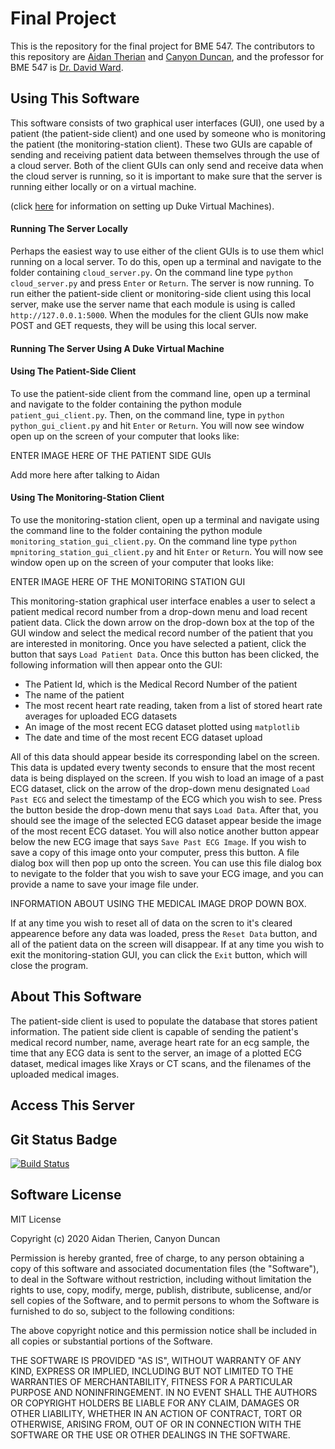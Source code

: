 # Final Project
This is the repository for the final project for BME 547. The contributors to this repository are [Aidan Therian](https://github.com/aidan-therien) and [Canyon Duncan](https://github.com/cduncan9), and the professor for BME 547 is [Dr. David Ward](https://github.com/dward2?tab=followers). 
## Using This Software
This software consists of two graphical user interfaces (GUI), one used by a patient (the patient-side client) and one used by someone who is monitoring the patient (the monitoring-station client). These two GUIs are capable of sending and receiving patient data between themselves through the use of a cloud server. 
Both of the client GUIs can only send and receive data when the cloud server is running, so it is important to make sure that the server is running either locally or on a virtual machine.

(click [here](https://github.com/dward2/BME547/blob/master/Resources/virtual_machines.md) for information on setting up Duke Virtual Machines).

#### Running The Server Locally
Perhaps the easiest way to use either of the client GUIs is to use them whicl running on a local server.
To do this, open up a terminal and navigate to the folder containing `cloud_server.py`.
On the command line type `python cloud_server.py` and press `Enter` or `Return`.
The server is now running. To run either the patient-side client or monitoring-side client using this local server, make use the server name that each module is using is called `http://127.0.0.1:5000`.
When the modules for the client GUIs now make POST and GET requests, they will be using this local server.

#### Running The Server Using A Duke Virtual Machine




#### Using The Patient-Side Client
To use the patient-side client from the command line, open up a terminal and navigate to the folder containing the python module `patient_gui_client.py`.
Then, on the command line, type in `python python_gui_client.py` and hit `Enter` or `Return`.
You will now see window open up on the screen of your computer that looks like:

ENTER IMAGE HERE OF THE PATIENT SIDE GUIs

Add more here after talking to Aidan

#### Using The Monitoring-Station Client
To use the monitoring-station client, open up a terminal and navigate using the command line to the folder containing the python module `monitoring_station_gui_client.py`.
On the command line type `python mpnitoring_station_gui_client.py` and hit `Enter` or `Return`.
You will now see window open up on the screen of your computer that looks like:

ENTER IMAGE HERE OF THE MONITORING STATION GUI

This monitoring-station graphical user interface enables a user to select a patient medical record number from a drop-down menu and load recent patient data.
Click the down arrow on the drop-down box at the top of the GUI window and select the medical record number of the patient that you are interested in monitoring.
Once you have selected a patient, click the button that says `Load Patient Data`. Once this button has been clicked, the following information will then appear onto the GUI:
* The Patient Id, which is the Medical Record Number of the patient
* The name of the patient
* The most recent heart rate reading, taken from a list of stored heart rate averages for uploaded ECG datasets
* An image of the most recent ECG dataset plotted using `matplotlib`
* The date and time of the most recent ECG dataset upload

All of this data should appear beside its corresponding label on the screen. This data is updated every twenty seconds to ensure that the most recent data is being displayed on the screen.
If you wish to load an image of a past ECG dataset, click on the arrow of the drop-down menu designated `Load Past ECG` and select the timestamp of the ECG which you wish to see.
Press the button beside the drop-down menu that says `Load Data`. After that, you should see the image of the selected ECG dataset appear beside the image of the most recent ECG dataset.
You will also notice another button appear below the new ECG image that says `Save Past ECG Image`. 
If you wish to save a copy of this image onto your computer, press this button. A file dialog box will then pop up onto the screen.
You can use this file dialog box to nevigate to the folder that you wish to save your ECG image, and you can provide a name to save your image file under.

INFORMATION ABOUT USING THE MEDICAL IMAGE DROP DOWN BOX.

If at any time you wish to reset all of data on the scren to it's cleared appearence before any data was loaded, press the `Reset Data` button, and all of the patient data on the screen will disappear.
If at any time you wish to exit the monitoring-station GUI, you can click the `Exit` button, which will close the program.

## About This Software
The patient-side client is used to populate the database that stores patient information. The patient side client is capable of sending the patient's medical record number, name, average heart rate for an ecg sample, the time that any ECG data is sent to the server, an image of a plotted ECG dataset, medical images like Xrays or CT scans, and the filenames of the uploaded medical images.

 
## Access This Server

## Git Status Badge
[![Build Status](https://travis-ci.com/BME547-Summer2020/final-project-duncan-therien.svg?token=RLd1CpbXx8eP2MxfSyyp&branch=master)](https://travis-ci.com/BME547-Summer2020/final-project-duncan-therien)

## Software License 
MIT License

Copyright (c) 2020 Aidan Therien, Canyon Duncan

Permission is hereby granted, free of charge, to any person obtaining a copy
of this software and associated documentation files (the "Software"), to deal
in the Software without restriction, including without limitation the rights
to use, copy, modify, merge, publish, distribute, sublicense, and/or sell
copies of the Software, and to permit persons to whom the Software is
furnished to do so, subject to the following conditions:

The above copyright notice and this permission notice shall be included in all
copies or substantial portions of the Software.

THE SOFTWARE IS PROVIDED "AS IS", WITHOUT WARRANTY OF ANY KIND, EXPRESS OR
IMPLIED, INCLUDING BUT NOT LIMITED TO THE WARRANTIES OF MERCHANTABILITY,
FITNESS FOR A PARTICULAR PURPOSE AND NONINFRINGEMENT. IN NO EVENT SHALL THE
AUTHORS OR COPYRIGHT HOLDERS BE LIABLE FOR ANY CLAIM, DAMAGES OR OTHER
LIABILITY, WHETHER IN AN ACTION OF CONTRACT, TORT OR OTHERWISE, ARISING FROM,
OUT OF OR IN CONNECTION WITH THE SOFTWARE OR THE USE OR OTHER DEALINGS IN THE
SOFTWARE.
